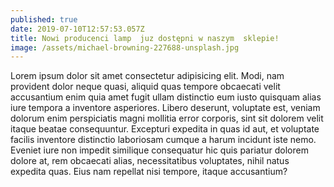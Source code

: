 ```yaml
---
published: true
date: 2019-07-10T12:57:53.057Z
title: Nowi producenci lamp  juz dostępni w naszym  sklepie!
image: /assets/michael-browning-227688-unsplash.jpg
---
```

Lorem ipsum dolor sit amet consectetur adipisicing elit. Modi, nam provident dolor neque quasi, aliquid quas tempore obcaecati velit accusantium enim quia amet fugit ullam distinctio eum iusto quisquam alias iure tempora a inventore asperiores. Libero deserunt, voluptate est, veniam dolorum enim perspiciatis magni mollitia error corporis, sint sit dolorem velit itaque beatae consequuntur. Excepturi expedita in quas id aut, et voluptate facilis inventore distinctio laboriosam cumque a harum incidunt iste nemo. Eveniet iure non impedit similique consequatur hic quis pariatur dolorem dolore at, rem obcaecati alias, necessitatibus voluptates, nihil natus expedita quas. Eius nam repellat nisi tempore, itaque accusantium?
